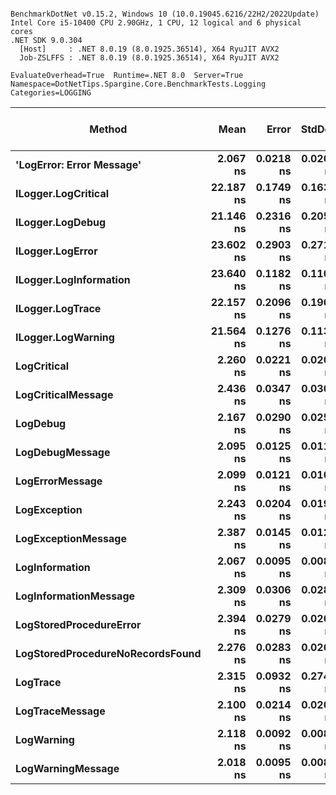 ```

BenchmarkDotNet v0.15.2, Windows 10 (10.0.19045.6216/22H2/2022Update)
Intel Core i5-10400 CPU 2.90GHz, 1 CPU, 12 logical and 6 physical cores
.NET SDK 9.0.304
  [Host]     : .NET 8.0.19 (8.0.1925.36514), X64 RyuJIT AVX2
  Job-ZSLFFS : .NET 8.0.19 (8.0.1925.36514), X64 RyuJIT AVX2

EvaluateOverhead=True  Runtime=.NET 8.0  Server=True  
Namespace=DotNetTips.Spargine.Core.BenchmarkTests.Logging  Categories=LOGGING  

```
| Method                           | Mean      | Error     | StdDev    | StdErr    | Median    | Min       | Q1        | Q3        | Max       | Op/s          | CI99.9% Margin | Iterations | Kurtosis | MValue | Skewness | Rank | LogicalGroup | Baseline | Completed Work Items | Lock Contentions | Code Size | Exceptions | Allocated |
|--------------------------------- |----------:|----------:|----------:|----------:|----------:|----------:|----------:|----------:|----------:|--------------:|---------------:|-----------:|---------:|-------:|---------:|-----:|------------- |--------- |---------------------:|-----------------:|----------:|-----------:|----------:|
| **&#39;LogError: Error Message&#39;**        |  **2.067 ns** | **0.0218 ns** | **0.0204 ns** | **0.0053 ns** |  **2.067 ns** |  **2.016 ns** |  **2.059 ns** |  **2.080 ns** |  **2.100 ns** | **483,795,076.5** |       **7.497 ns** |      **15.00** |    **3.377** |  **2.000** |  **-0.6662** |    **1** | *****            | **No**       |                    **-** |                **-** |     **340 B** |          **-** |         **-** |
| **ILogger.LogCritical**              | **22.187 ns** | **0.1749 ns** | **0.1636 ns** | **0.0422 ns** | **22.179 ns** | **21.824 ns** | **22.139 ns** | **22.303 ns** | **22.429 ns** |  **45,071,472.7** |       **7.479 ns** |      **15.00** |    **2.567** |  **2.000** |  **-0.6336** |    **2** | *****            | **No**       |                    **-** |                **-** |     **313 B** |          **-** |         **-** |
| **ILogger.LogDebug**                 | **21.146 ns** | **0.2316 ns** | **0.2053 ns** | **0.0549 ns** | **21.088 ns** | **20.752 ns** | **21.039 ns** | **21.195 ns** | **21.544 ns** |  **47,289,953.8** |       **6.973 ns** |      **14.00** |    **2.550** |  **2.000** |   **0.3416** |    **2** | *****            | **No**       |                    **-** |                **-** |     **306 B** |          **-** |         **-** |
| **ILogger.LogError**                 | **23.602 ns** | **0.2903 ns** | **0.2715 ns** | **0.0701 ns** | **23.533 ns** | **23.273 ns** | **23.397 ns** | **23.737 ns** | **24.241 ns** |  **42,368,447.5** |       **7.465 ns** |      **15.00** |    **2.818** |  **2.000** |   **0.9380** |    **3** | *****            | **No**       |                    **-** |                **-** |     **308 B** |          **-** |         **-** |
| **ILogger.LogInformation**           | **23.640 ns** | **0.1182 ns** | **0.1105 ns** | **0.0285 ns** | **23.667 ns** | **23.395 ns** | **23.568 ns** | **23.730 ns** | **23.754 ns** |  **42,300,592.5** |       **7.486 ns** |      **15.00** |    **2.275** |  **2.000** |  **-0.7177** |    **3** | *****            | **No**       |                    **-** |                **-** |     **313 B** |          **-** |         **-** |
| **ILogger.LogTrace**                 | **22.157 ns** | **0.2096 ns** | **0.1961 ns** | **0.0506 ns** | **22.167 ns** | **21.900 ns** | **22.000 ns** | **22.273 ns** | **22.612 ns** |  **45,133,455.9** |       **7.475 ns** |      **15.00** |    **2.575** |  **2.000** |   **0.4991** |    **2** | *****            | **No**       |                    **-** |                **-** |     **310 B** |          **-** |         **-** |
| **ILogger.LogWarning**               | **21.564 ns** | **0.1276 ns** | **0.1131 ns** | **0.0302 ns** | **21.569 ns** | **21.365 ns** | **21.490 ns** | **21.599 ns** | **21.784 ns** |  **46,372,573.0** |       **6.985 ns** |      **14.00** |    **2.357** |  **2.000** |   **0.2560** |    **2** | *****            | **No**       |                    **-** |                **-** |     **313 B** |          **-** |         **-** |
| **LogCritical**                      |  **2.260 ns** | **0.0221 ns** | **0.0207 ns** | **0.0053 ns** |  **2.259 ns** |  **2.226 ns** |  **2.247 ns** |  **2.272 ns** |  **2.293 ns** | **442,477,893.5** |       **7.497 ns** |      **15.00** |    **1.804** |  **2.000** |  **-0.1030** |    **1** | *****            | **No**       |                    **-** |                **-** |     **350 B** |          **-** |         **-** |
| **LogCriticalMessage**               |  **2.436 ns** | **0.0347 ns** | **0.0307 ns** | **0.0082 ns** |  **2.445 ns** |  **2.356 ns** |  **2.430 ns** |  **2.455 ns** |  **2.475 ns** | **410,459,765.2** |       **6.996 ns** |      **14.00** |    **3.757** |  **2.000** |  **-1.1619** |    **1** | *****            | **No**       |                    **-** |                **-** |     **509 B** |          **-** |         **-** |
| **LogDebug**                         |  **2.167 ns** | **0.0290 ns** | **0.0257 ns** | **0.0069 ns** |  **2.171 ns** |  **2.131 ns** |  **2.147 ns** |  **2.175 ns** |  **2.216 ns** | **461,373,448.2** |       **6.997 ns** |      **14.00** |    **2.229** |  **2.000** |   **0.3483** |    **1** | *****            | **No**       |                    **-** |                **-** |     **340 B** |          **-** |         **-** |
| **LogDebugMessage**                  |  **2.095 ns** | **0.0125 ns** | **0.0117 ns** | **0.0030 ns** |  **2.097 ns** |  **2.071 ns** |  **2.088 ns** |  **2.103 ns** |  **2.116 ns** | **477,313,400.6** |       **7.498 ns** |      **15.00** |    **2.240** |  **2.000** |  **-0.2114** |    **1** | *****            | **No**       |                    **-** |                **-** |     **490 B** |          **-** |         **-** |
| **LogErrorMessage**                  |  **2.099 ns** | **0.0121 ns** | **0.0101 ns** | **0.0028 ns** |  **2.102 ns** |  **2.078 ns** |  **2.093 ns** |  **2.107 ns** |  **2.112 ns** | **476,344,102.1** |       **6.499 ns** |      **13.00** |    **2.277** |  **2.000** |  **-0.6702** |    **1** | *****            | **No**       |                    **-** |                **-** |     **490 B** |          **-** |         **-** |
| **LogException**                     |  **2.243 ns** | **0.0204 ns** | **0.0190 ns** | **0.0049 ns** |  **2.241 ns** |  **2.213 ns** |  **2.229 ns** |  **2.259 ns** |  **2.271 ns** | **445,916,344.5** |       **7.498 ns** |      **15.00** |    **1.488** |  **2.000** |   **0.0154** |    **1** | *****            | **No**       |                    **-** |                **-** |     **350 B** |          **-** |         **-** |
| **LogExceptionMessage**              |  **2.387 ns** | **0.0145 ns** | **0.0129 ns** | **0.0034 ns** |  **2.389 ns** |  **2.364 ns** |  **2.382 ns** |  **2.395 ns** |  **2.406 ns** | **418,918,020.2** |       **6.998 ns** |      **14.00** |    **1.970** |  **2.000** |  **-0.3036** |    **1** | *****            | **No**       |                    **-** |                **-** |     **509 B** |          **-** |         **-** |
| **LogInformation**                   |  **2.067 ns** | **0.0095 ns** | **0.0089 ns** | **0.0023 ns** |  **2.066 ns** |  **2.045 ns** |  **2.063 ns** |  **2.072 ns** |  **2.082 ns** | **483,897,346.8** |       **7.499 ns** |      **15.00** |    **3.181** |  **2.000** |  **-0.5703** |    **1** | *****            | **No**       |                    **-** |                **-** |     **340 B** |          **-** |         **-** |
| **LogInformationMessage**            |  **2.309 ns** | **0.0306 ns** | **0.0286 ns** | **0.0074 ns** |  **2.307 ns** |  **2.233 ns** |  **2.298 ns** |  **2.321 ns** |  **2.353 ns** | **433,065,810.9** |       **7.496 ns** |      **15.00** |    **4.093** |  **2.000** |  **-0.8396** |    **1** | *****            | **No**       |                    **-** |                **-** |     **490 B** |          **-** |         **-** |
| **LogStoredProcedureError**          |  **2.394 ns** | **0.0279 ns** | **0.0261 ns** | **0.0067 ns** |  **2.394 ns** |  **2.315 ns** |  **2.388 ns** |  **2.408 ns** |  **2.422 ns** | **417,766,210.9** |       **7.497 ns** |      **15.00** |    **5.665** |  **2.000** |  **-1.6134** |    **1** | *****            | **No**       |                    **-** |                **-** |     **509 B** |          **-** |         **-** |
| **LogStoredProcedureNoRecordsFound** |  **2.276 ns** | **0.0283 ns** | **0.0264 ns** | **0.0068 ns** |  **2.278 ns** |  **2.234 ns** |  **2.254 ns** |  **2.287 ns** |  **2.328 ns** | **439,368,215.7** |       **7.497 ns** |      **15.00** |    **2.013** |  **2.000** |   **0.2805** |    **1** | *****            | **No**       |                    **-** |                **-** |     **490 B** |          **-** |         **-** |
| **LogTrace**                         |  **2.315 ns** | **0.0932 ns** | **0.2749 ns** | **0.0275 ns** |  **2.174 ns** |  **2.018 ns** |  **2.082 ns** |  **2.596 ns** |  **2.949 ns** | **431,986,375.6** |      **49.986 ns** |     **100.00** |    **1.971** |  **2.540** |   **0.7128** |    **1** | *****            | **No**       |                    **-** |                **-** |     **331 B** |          **-** |         **-** |
| **LogTraceMessage**                  |  **2.100 ns** | **0.0214 ns** | **0.0200 ns** | **0.0052 ns** |  **2.098 ns** |  **2.049 ns** |  **2.090 ns** |  **2.113 ns** |  **2.132 ns** | **476,243,383.1** |       **7.497 ns** |      **15.00** |    **3.577** |  **2.000** |  **-0.6761** |    **1** | *****            | **No**       |                    **-** |                **-** |     **475 B** |          **-** |         **-** |
| **LogWarning**                       |  **2.118 ns** | **0.0092 ns** | **0.0086 ns** | **0.0022 ns** |  **2.118 ns** |  **2.106 ns** |  **2.111 ns** |  **2.124 ns** |  **2.135 ns** | **472,127,877.6** |       **7.499 ns** |      **15.00** |    **1.892** |  **2.000** |   **0.3798** |    **1** | *****            | **No**       |                    **-** |                **-** |     **340 B** |          **-** |         **-** |
| **LogWarningMessage**                |  **2.018 ns** | **0.0095 ns** | **0.0089 ns** | **0.0023 ns** |  **2.018 ns** |  **2.005 ns** |  **2.011 ns** |  **2.024 ns** |  **2.035 ns** | **495,571,667.4** |       **7.499 ns** |      **15.00** |    **1.936** |  **2.000** |   **0.2077** |    **1** | *****            | **No**       |                    **-** |                **-** |     **340 B** |          **-** |         **-** |
